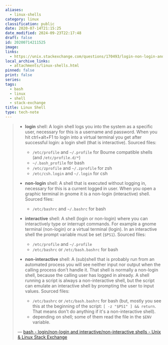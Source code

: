 ```yaml
---
aliases:
  - linux-shells
category: linux
classification: public
date: 2020-07-14T21:15:25
date_modified: 2024-09-23T22:17:48
draft: false
id: 20200714211525
image: 
links:
  - https://unix.stackexchange.com/questions/170493/login-non-login-and-interactive-non-interactive-shells/170499#170499
local_archive_links:
  - attachments/linux-shells.html
pinned: false
print: false
series: 
tags:
  - bash
  - linux
  - shell
  - stack-exchange
title: Linux Shell
type: tech-note
---
```


> - **login** shell: A login shell logs you into the system as a specific user, necessary for this is a username and password. When you hit ctrl+alt+F1 to login into a virtual terminal you get after successful login: a login shell (that is interactive). Sourced files:
>     
>     - `/etc/profile` and `~/.profile` for Bourne compatible shells (and `/etc/profile.d/*`)
>     - `~/.bash_profile` for bash
>     - `/etc/zprofile` and `~/.zprofile` for zsh
>     - `/etc/csh.login` and `~/.login` for csh
> - **non-login** shell: A shell that is executed without logging in, necessary for this is a current logged in user. When you open a graphic terminal in gnome it is a non-login (interactive) shell. Sourced files:
>     
>     - `/etc/bashrc` and `~/.bashrc` for bash
> - **interactive** shell: A shell (login or non-login) where you can interactively type or interrupt commands. For example a gnome terminal (non-login) or a virtual terminal (login). In an interactive shell the prompt variable must be set (`$PS1`). Sourced files:
>     
>     - `/etc/profile` and `~/.profile`
>     - `/etc/bashrc` or `/etc/bash.bashrc` for bash
> - **non-interactive** shell: A (sub)shell that is probably run from an automated process you will see neither input nor output when the calling process don't handle it. That shell is normally a non-login shell, because the calling user has logged in already. A shell running a script is always a non-interactive shell, but the script can emulate an interactive shell by prompting the user to input values. Sourced files:
>     
>     - `/etc/bashrc` or `/etc/bash.bashrc` for bash (but, mostly you see this at the beginning of the script: `[ -z "$PS1" ] && return`. That means don't do anything if it's a non-interactive shell).
>     - depending on shell; some of them read the file in the `$ENV` variable.
>
> — [bash - login/non-login and interactive/non-interactive shells - Unix & Linux Stack Exchange](https://unix.stackexchange.com/questions/170493/login-non-login-and-interactive-non-interactive-shells/170499#170499)